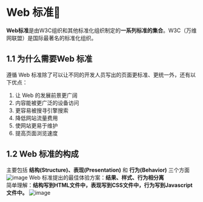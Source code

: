 #  Web 标准&#x1F34E;
**Web标准**是由W3C组织和其他标准化组织制定的**一系列标准的集合**。W3C（万维网联盟）是国际最著名的标准化组织。
## 1.1 为什么需要Web 标准
遵循 Web 标准除了可以让不同的开发人员写出的页面更标准、更统一外，还有以下优点：  
1. 让 Web 的发展前景更广阔
2. 内容能被更广泛的设备访问
3. 更容易被搜寻引擎搜索
4. 降低网站流量费用
5. 使网站更易于维护
6. 提高页面浏览速度

## 1.2 Web 标准的构成
主要包括 **结构(Structure)、表现(Presentation)** 和 **行为(Behavior)** 三个方面
![image](https://github.com/Happy-jianghui/Frontend-Learning/assets/98568967/cc4dcc72-522a-40eb-b8ac-5cf28ab69a3a)
Web 标准提出的最佳体验方案：**结果、样式、行为相分离**  
简单理解：**结构写到HTML文件中，表现写到CSS文件中，行为写到Javascript文件中。**
![image](https://github.com/Happy-jianghui/Frontend-Learning/assets/98568967/2e75decf-5c53-4bad-918f-8626812649ce)
